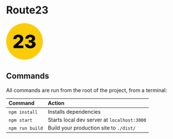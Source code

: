 # Route23

<img src="public/assets/route23.png" width="100px">

## Commands

All commands are run from the root of the project, from a terminal:

| Command         | Action                                      |
|:----------------|:--------------------------------------------|
| `npm install`   | Installs dependencies                       |
| `npm start`     | Starts local dev server at `localhost:3000` |
| `npm run build` | Build your production site to `./dist/`     |

